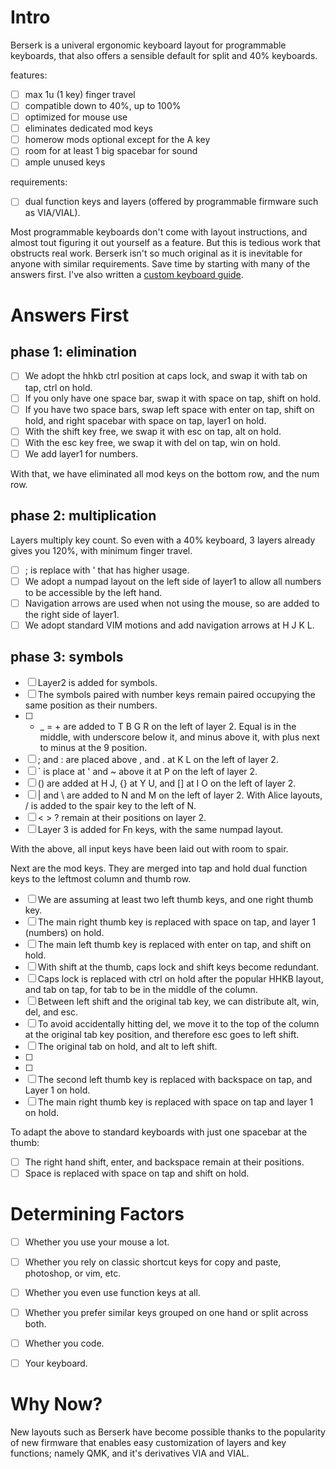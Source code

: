 # Intro
Berserk is a univeral ergonomic keyboard layout for programmable keyboards, that also offers a sensible default for split and 40% keyboards. 

features:

- [ ] max 1u (1 key) finger travel
- [ ] compatible down to 40%, up to 100%
- [ ] optimized for mouse use
- [ ] eliminates dedicated mod keys
- [ ] homerow mods optional except for the A key
- [ ] room for at least 1 big spacebar for sound
- [ ] ample unused keys

requirements:

- [ ] dual function keys and layers (offered by programmable firmware such as VIA/VIAL).

Most programmable keyboards don't come with layout instructions, and almost tout figuring it out yourself as a feature. But this is tedious work that obstructs real work. Berserk isn't so much original as it is inevitable for anyone with similar requirements. Save time by starting with many of the answers first. I've also written a [custom keyboard guide](https://github.com/johans-work/custom-keyboard-guide). 

# Answers First

## phase 1: elimination

- [ ] We adopt the hhkb ctrl position at caps lock, and swap it with tab on tap, ctrl on hold.
- [ ] If you only have one space bar, swap it with space on tap, shift on hold.
- [ ] If you have two space bars, swap left space with enter on tap, shift on hold, and right spacebar with space on tap, layer1 on hold.
- [ ] With the shift key free, we swap it with esc on tap, alt on hold.
- [ ] With the esc key free, we swap it with del on tap, win on hold.
- [ ] We add layer1 for numbers.

With that, we have eliminated all mod keys on the bottom row, and the num row.

## phase 2: multiplication

Layers multiply key count. So even with a 40% keyboard, 3 layers already gives you 120%, with minimum finger travel.

- [ ] ; is replace with ' that has higher usage.
- [ ] We adopt a numpad layout on the left side of layer1 to allow all numbers to be accessible by the left hand.
- [ ] Navigation arrows are used when not using the mouse, so are added to the right side of layer1.
- [ ] We adopt standard VIM motions and add navigation arrows at H J K L.

## phase 3: symbols


- [ ] Layer2 is added for symbols.
- [ ] The symbols paired with number keys remain paired occupying the same position as their numbers.
- [ ] - _ = + are added to T B G R on the left of layer 2. Equal is in the middle, with underscore below it, and minus above it, with plus next to minus at the 9 position.
- [ ] ; and : are placed above , and . at K L on the left of layer 2.
- [ ] ` is place at ' and ~ above it at P on the left of layer 2.  
- [ ] () are added at H J, {} at Y U, and [] at I O on the left of layer 2. 
- [ ] | and \ are added to N and M on the left of layer 2. With Alice layouts, / is added to the spair key to the left of N.
- [ ] < > ? remain at their positions on layer 2.
- [ ] Layer 3 is added for Fn keys, with the same numpad layout.

With the above, all input keys have been laid out with room to spair.

Next are the mod keys. They are merged into tap and hold dual function keys to the leftmost column and thumb row.

- [ ] We are assuming at least two left thumb keys, and one right thumb key.
- [ ] The main right thumb key is replaced with space on tap, and layer 1 (numbers) on hold.
- [ ] The main left thumb key is replaced with enter on tap, and shift on hold.
- [ ] With shift at the thumb, caps lock and shift keys become redundant.
- [ ] Caps lock is replaced with ctrl on hold after the popular HHKB layout, and tab on tap, for tab to be in the middle of the column.
- [ ] Between left shift and the original tab key, we can distribute alt, win, del, and esc.
- [ ] To avoid accidentally hitting del, we move it to the top of the column at the original tab key position, and therefore esc goes to left shift.
- [ ] The original tab on hold, and alt to left shift.
- [ ] 
- [ ] 
- [ ] The second left thumb key is replaced with backspace on tap, and Layer 1 on hold.
- [ ] The main right thumb key is replaced with space on tap and layer 1 on hold.

To adapt the above to standard keyboards with just one spacebar at the thumb:

- [ ] The right hand shift, enter, and backspace remain at their positions.
- [ ] Space is replaced with space on tap and shift on hold.

# Determining Factors

- [ ] Whether you use your mouse a lot.
- [ ] Whether you rely on classic shortcut keys for copy and paste, photoshop, or vim, etc.
- [ ] Whether you even use function keys at all.
- [ ] Whether you prefer similar keys grouped on one hand or split across both.
- [ ] Whether you code.
- [ ] Your keyboard.



# Why Now?

New layouts such as Berserk have become possible thanks to the popularity of new firmware that enables easy customization of layers and key functions; namely QMK, and it's derivatives VIA and VIAL.






